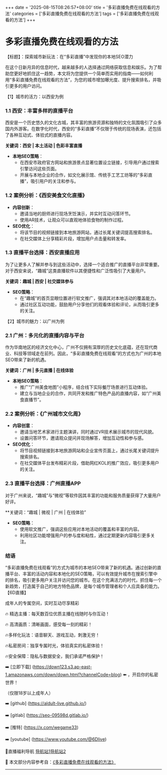 +++
date = '2025-08-15T08:26:57+08:00'
title = '多彩直播免费在线观看的方法'
categories = ['多彩直播免费在线观看的方法']
tags = ['多彩直播免费在线观看的方法']
+++

# 多彩直播免费在线观看的方法

【标题】：探索城市新玩法：在“多彩直播”中发现你的本地SEO潜力

在这个日新月异的信息时代，越来越多的人选择通过网络获取信息和娱乐。为了帮助您更好地抓住这一趋势，本文将为您提供一个简单而实用的指南——如何利用“多彩直播免费在线观看的方法”，为您的城市增加曝光度、提升搜索排名，并吸引更多的用户访问。

【1】城市的活力：以西安为例

### 1.1 西安：丰富多样的直播平台

西安是一个历史悠久的文化古城，其丰富的旅游资源和独特的文化氛围吸引了众多国内外游客。在数字化时代，西安的“多彩直播”不仅限于传统的现场表演，还包括了各种互动式、体验式的直播内容。

**关键词：西安 | 本土活动 | 色彩丰富直播**

- **本地SEO策略**：
  - 在西安市政府官方网站和旅游景点显著位置设立链接，引导用户通过搜索引擎访问这些页面。
  - 开展与本地企业的合作，如文化展示馆、传统手工艺工坊等的“多彩直播”，吸引用户的关注和参与。

### 1.2 案例分析：《西安美食文化直播》

- **内容创新**：
  - 邀请当地的厨师进行现场烹饪演示，并实时互动问答环节。
  - 使用AR技术，让观众可以直观地体验食物的制作过程。
- **SEO优化**：
  - 将该节目的视频链接到本地旅游网站，通过长尾关键词提高搜索排名。
  - 在社交媒体上分享精彩片段，增加用户点击量和转发率。

### 1.3 直播平台选择：西安直播应用

为了让更多人了解并参与到这些活动中，选择一个适合推广的直播平台非常重要。对于西安来说，“趣城”这类直播软件以其便捷性和广泛性吸引了大量用户。

**关键词：趣城 | 西安 | 社交媒体参与**

- **SEO策略**：
  - 在“趣城”的首页显眼位置进行软文推广，强调其对本地活动的覆盖能力。
  - 通过社区互动功能，鼓励用户分享他们的观看体验和评论，从而吸引更多的关注。

【2】城市的魅力：以广州为例

### 2.1 广州：多元化的直播内容与平台

作为华南地区的经济文化中心，广州不仅拥有深厚的历史文化底蕴，还在现代商业、科技等领域走在前列。因此，“多彩直播免费在线观看”的方式也为广州的本地SEO带来了新的机遇。

**关键词：广州 | 多元直播 | 在线体验**

- **本地SEO策略**：
  - 推广“广州美食地图”小程序，结合线下实际餐厅场景进行互动体验。
  - 建立与当地企业的合作，共同开发和推广特色产品的直播内容，如“广州美食直播节”。

### 2.2 案例分析：《广州城市文化周》

- **内容创意**：
  - 邀请当地艺术家进行主题演讲，同时通过VR技术展示城市的现代风貌。
  - 设置问答环节，邀请观众提问并现场解答，增加互动性和参与感。
- **SEO优化**：
  - 将节目视频链接到本地旅游网站和企业宣传页面上，通过长尾关键词提升搜索排名。
  - 在社交媒体平台发布精彩片段，借助网红KOL的推广效应，吸引更多用户的关注。

### 2.3 直播平台选择：广州直播APP

对于广州来说，“趣城”与“微视”等软件因其丰富的功能和服务质量获得了大量用户好评。

**关键词：“趣城 | 微视 | 广州 | 在线体验”

- **SEO策略**：
  - 使用软文推广，强调这些应用对本地活动的覆盖和丰富的内容。
  - 利用社区功能增强用户的参与度和粘性，通过定期更新内容吸引更多关注。

### 结语

“多彩直播免费在线观看”的方式为城市的本地SEO带来了新的机遇。通过创新的直播平台、丰富的活动内容和本地化的SEO策略，可以有效提升城市在搜索引擎中的排名，吸引更多用户关注并访问您的城市。在这个充满活力的时代，抓住每一个新趋势，打造属于自己的地方特色品牌，是每个城市管理者和个人应具备的能力。
【6D直播】

 成年人的专属空间，实时互动尽享精彩

🔥 精选主播：每天数百位优质主播在线随时与你互动！

🔥 高清画质：清晰画面，感受每一刻的精彩！

🔥多样化玩法：语音聊天、游戏互动，刺激无穷！

🔥私密房间：独享专属时光，体验真实的私密体验！

🔥安全保障：隐私与数据安全，我们承诺严格保护！

➡️ [立即下载] (https://down123.s3.ap-east-1.amazonaws.com/down/down.html?channelCode=blog) ⬅️ ，开启你的私密世界！

 （仅限18岁以上成年人）

➡️ [github] (https://aldult-live.github.io/)

➡️ [gitlab] (https://seo-09598d.gitlab.io/)

➡️ [推特] (https://x.com/wegame33)

➡️ [youtube] (https://www.youtube.com/@6Dlive)

🔞直播福利导航   [导航站1](https://webstack-86085a.gitlab.io/)[导航站2](https://onlygit123-2.github.io/)

📘 本文部分内容参考自：[《多彩直播免费在线观看的方法》](https://webstack-hugo-6.pages.dev/)

---
